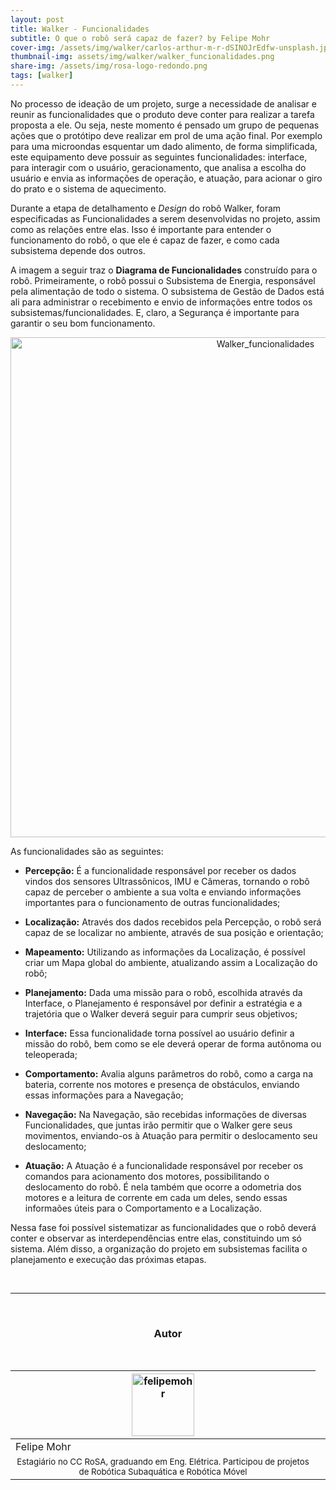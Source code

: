 ```yaml
---
layout: post
title: Walker - Funcionalidades
subtitle: O que o robô será capaz de fazer? by Felipe Mohr
cover-img: /assets/img/walker/carlos-arthur-m-r-dSINOJrEdfw-unsplash.jpg
thumbnail-img: assets/img/walker/walker_funcionalidades.png
share-img: /assets/img/rosa-logo-redondo.png
tags: [walker]
---
```


No processo de ideação de um projeto, surge a necessidade de analisar e reunir as funcionalidades que o produto deve conter para realizar a tarefa proposta a ele. Ou seja, neste momento é pensado um grupo de pequenas ações que o protótipo deve realizar em prol de uma ação final. Por exemplo para uma microondas esquentar um dado alimento, de forma simplificada, este equipamento deve possuir as seguintes funcionalidades: interface, para interagir com o usuário, geracionamento, que analisa a escolha do usuário e envia as informações de operação, e atuação, para acionar o giro do prato e o sistema de aquecimento.

Durante a etapa de detalhamento e *Design* do robô Walker, foram especificadas as Funcionalidades a serem desenvolvidas no projeto, assim como as relações entre elas. 
Isso é importante para entender o funcionamento do robô, o que ele é capaz de fazer, e como cada subsistema depende dos outros.

A imagem a seguir traz o **Diagrama de Funcionalidades** construído para o robô. Primeiramente, o robô possui o Subsistema de Energia, responsável pela alimentação de todo o sistema. O subsistema de Gestão de Dados está ali para administrar o recebimento e envio de informações entre todos os subsistemas/funcionalidades. E, claro, a Segurança é importante para garantir o seu bom funcionamento. 

<center><img src="{{ 'assets/img/walker/walker_funcionalidades.png' | relative_url }}" alt="Walker_funcionalidades" width="800"/></center>
<p/>

As funcionalidades são as seguintes:

- **Percepção:** É a funcionalidade responsável por receber os dados vindos dos sensores Ultrassônicos, IMU e Câmeras, tornando o robô capaz de perceber o ambiente a sua volta e enviando informações importantes para o funcionamento de outras funcionalidades;

- **Localização:** Através dos dados recebidos pela Percepção, o robô será capaz de se localizar no ambiente, através de sua posição e orientação;

- **Mapeamento:** Utilizando as informações da Localização, é possível criar um Mapa global do ambiente, atualizando assim a Localização do robô;

- **Planejamento:** Dada uma missão para o robô, escolhida através da Interface, o Planejamento é responsável por definir a estratégia e a trajetória que o Walker deverá seguir para cumprir seus objetivos;

- **Interface:** Essa funcionalidade torna possível ao usuário definir a missão do robô, bem como se ele deverá operar de forma autônoma ou teleoperada;

- **Comportamento:** Avalia alguns parâmetros do robô, como a carga na bateria, corrente nos motores e presença de obstáculos, enviando essas informações para a Navegação;

- **Navegação:** Na Navegação, são recebidas informações de diversas Funcionalidades, que juntas irão permitir que o Walker gere seus movimentos, enviando-os à Atuação para permitir o deslocamento seu deslocamento;

- **Atuação:** A Atuação é a funcionalidade responsável por receber os comandos para acionamento dos motores, possibilitando o deslocamento do robô. É nela também que ocorre a odometria dos motores e a leitura de corrente em cada um deles, sendo essas informaões úteis para o Comportamento e a Localização.

Nessa fase foi possível sistematizar as funcionalidades que o robô deverá conter e observar as interdependências entre elas, constituindo um só sistema. Além disso, a organização do projeto em subsistemas facilita o planejamento e execução das próximas etapas.


<br>

---------------------
<br>

<!-- autor -->
<center><h3 class="post-title">Autor</h3><br/></center>
<div class="row">
  <div class="col-xl-auto offset-xl-0 col-lg-4 offset-lg-0 center">
    <table class="table-borderless highlight">
      <thead>
        <tr>
          <th><img src="{{ 'assets/img/people/felipemohr-1.jpg' | relative_url }}" width="100" alt="felipemohr" class="img-fluid rounded-circle" /></th>
        </tr>
      </thead>
      <tbody>
        <tr class="font-weight-bolder" style="text-align: center margin-top: 0">
          <td>Felipe Mohr</td>
        </tr>
        <tr style="text-align: center" >
          <td style="vertical-align: top"><small>Estagiário no CC RoSA, graduando em Eng. Elétrica. Participou de projetos de Robótica Subaquática e Robótica Móvel</small></td>
          <td></td>
        </tr>
      </tbody>
    </table>
  </div>
</div>

<br>